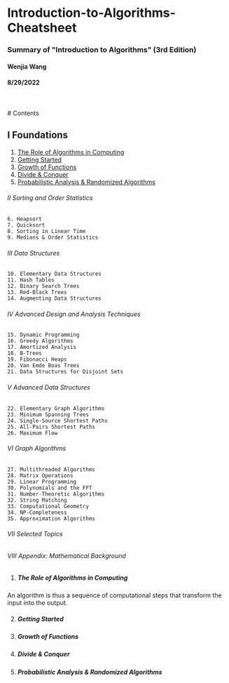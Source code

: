 # Introduction-to-Algorithms-Cheatsheet
### Summary of "Introduction to Algorithms" (3rd Edition)
#### Wenjia Wang
#### 8/29/2022
<br/>
<br/>
# Contents

## I Foundations
1. [The Role of Algorithms in Computing](#the-role-of-algorithms-in-computing)
2. [Getting Started](#getting-started)
3. [Growth of Functions](#growth-of-functions)
4. [Divide & Conquer](#divide&conquer)
5. [Probabilistic Analysis & Randomized Algorithms](#probabilistic-analysis-and-randomized-algorithms)
###### II Sorting and Order Statistics<br/>
    6. Heapsort
    7. Quicksort
    8. Sorting in Linear Time
    9. Medians & Order Statistics
###### III Data Structures
    10. Elementary Data Structures
    11. Hash Tables
    12. Binary Search Trees
    13. Red-Black Trees
    14. Augmenting Data Structures
###### IV Advanced Design and Analysis Techniques
    15. Dynamic Programming
    16. Greedy Algorithms
    17. Amortized Analysis
    18. B-Trees
    19. Fibonacci Heaps
    20. Van Emde Boas Trees
    21. Data Structures for Disjoint Sets
###### V Advanced Data Structures
    22. Elementary Graph Algorithms
    23. Minimum Spanning Trees
    24. Single-Source Shortest Paths
    25. All-Pairs Shortest Paths
    26. Maximum Flow
###### VI Graph Algorithms
    27. Multithreaded Algorithms
    28. Matrix Operations
    29. Linear Programming
    30. Polynomials and the FFT
    31. Number-Theoretic Algorithms
    32. String Matching
    33. Computational Geometry
    34. NP-Completeness
    35. Approximation Algorithms
###### VII Selected Topics
###### VIII Appendix: Mathematical Background


1. ##### The Role of Algorithms in Computing
An algorithm is thus a sequence of computational steps that transform the
input into the output.

2. ##### Getting Started
3. ##### Growth of Functions
4. ##### Divide & Conquer
5. ##### Probabilistic Analysis & Randomized Algorithms
